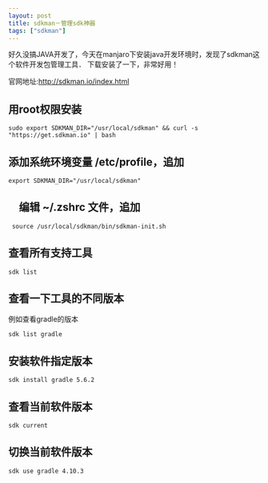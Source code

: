 ```yaml
---
layout: post
title: sdkman－管理sdk神器
tags: ["sdkman"]
---
```


好久没搞JAVA开发了，今天在manjaro下安装java开发环境时，发现了sdkman这个软件开发包管理工具．
下载安装了一下，非常好用！

官网地址:http://sdkman.io/index.html

## 用root权限安装
~~~
sudo export SDKMAN_DIR="/usr/local/sdkman" && curl -s "https://get.sdkman.io" | bash

~~~

## 添加系统环境变量 /etc/profile，追加
~~~
export SDKMAN_DIR="/usr/local/sdkman"
~~~

##  编辑 ~/.zshrc 文件，追加
~~~
 source /usr/local/sdkman/bin/sdkman-init.sh
~~~


## 查看所有支持工具
~~~
sdk list
~~~

## 查看一下工具的不同版本

例如查看gradle的版本
~~~
sdk list gradle
~~~

## 安装软件指定版本
~~~
sdk install gradle 5.6.2
~~~

## 查看当前软件版本

~~~
sdk current
~~~

## 切换当前软件版本

~~~
sdk use gradle 4.10.3
~~~

